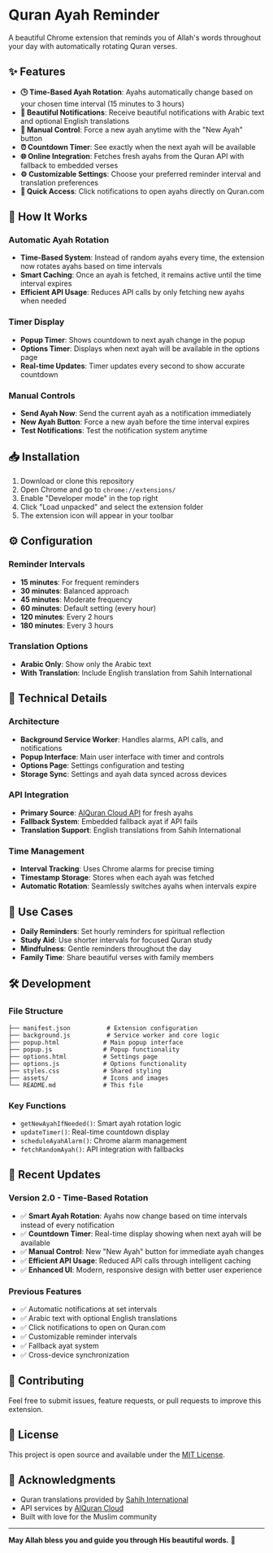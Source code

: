 # Quran Ayah Reminder

A beautiful Chrome extension that reminds you of Allah's words throughout your day with automatically rotating Quran verses.

## ✨ Features

- **🕒 Time-Based Ayah Rotation**: Ayahs automatically change based on your chosen time interval (15 minutes to 3 hours)
- **📱 Beautiful Notifications**: Receive beautiful notifications with Arabic text and optional English translations
- **🔄 Manual Control**: Force a new ayah anytime with the "New Ayah" button
- **⏰ Countdown Timer**: See exactly when the next ayah will be available
- **🌐 Online Integration**: Fetches fresh ayahs from the Quran API with fallback to embedded verses
- **⚙️ Customizable Settings**: Choose your preferred reminder interval and translation preferences
- **🔗 Quick Access**: Click notifications to open ayahs directly on Quran.com

## 🚀 How It Works

### Automatic Ayah Rotation
- **Time-Based System**: Instead of random ayahs every time, the extension now rotates ayahs based on time intervals
- **Smart Caching**: Once an ayah is fetched, it remains active until the time interval expires
- **Efficient API Usage**: Reduces API calls by only fetching new ayahs when needed

### Timer Display
- **Popup Timer**: Shows countdown to next ayah change in the popup
- **Options Timer**: Displays when next ayah will be available in the options page
- **Real-time Updates**: Timer updates every second to show accurate countdown

### Manual Controls
- **Send Ayah Now**: Send the current ayah as a notification immediately
- **New Ayah Button**: Force a new ayah before the time interval expires
- **Test Notifications**: Test the notification system anytime

## 📥 Installation

1. Download or clone this repository
2. Open Chrome and go to `chrome://extensions/`
3. Enable "Developer mode" in the top right
4. Click "Load unpacked" and select the extension folder
5. The extension icon will appear in your toolbar

## ⚙️ Configuration

### Reminder Intervals
- **15 minutes**: For frequent reminders
- **30 minutes**: Balanced approach
- **45 minutes**: Moderate frequency
- **60 minutes**: Default setting (every hour)
- **120 minutes**: Every 2 hours
- **180 minutes**: Every 3 hours

### Translation Options
- **Arabic Only**: Show only the Arabic text
- **With Translation**: Include English translation from Sahih International

## 🔧 Technical Details

### Architecture
- **Background Service Worker**: Handles alarms, API calls, and notifications
- **Popup Interface**: Main user interface with timer and controls
- **Options Page**: Settings configuration and testing
- **Storage Sync**: Settings and ayah data synced across devices

### API Integration
- **Primary Source**: [AlQuran Cloud API](https://alquran.cloud/api) for fresh ayahs
- **Fallback System**: Embedded fallback ayat if API fails
- **Translation Support**: English translations from Sahih International

### Time Management
- **Interval Tracking**: Uses Chrome alarms for precise timing
- **Timestamp Storage**: Stores when each ayah was fetched
- **Automatic Rotation**: Seamlessly switches ayahs when intervals expire

## 🎯 Use Cases

- **Daily Reminders**: Set hourly reminders for spiritual reflection
- **Study Aid**: Use shorter intervals for focused Quran study
- **Mindfulness**: Gentle reminders throughout the day
- **Family Time**: Share beautiful verses with family members

## 🛠️ Development

### File Structure
```
├── manifest.json          # Extension configuration
├── background.js          # Service worker and core logic
├── popup.html            # Main popup interface
├── popup.js              # Popup functionality
├── options.html          # Settings page
├── options.js            # Options functionality
├── styles.css            # Shared styling
├── assets/               # Icons and images
└── README.md             # This file
```

### Key Functions
- `getNewAyahIfNeeded()`: Smart ayah rotation logic
- `updateTimer()`: Real-time countdown display
- `scheduleAyahAlarm()`: Chrome alarm management
- `fetchRandomAyah()`: API integration with fallbacks

## 🔄 Recent Updates

### Version 2.0 - Time-Based Rotation
- ✅ **Smart Ayah Rotation**: Ayahs now change based on time intervals instead of every notification
- ✅ **Countdown Timer**: Real-time display showing when next ayah will be available
- ✅ **Manual Control**: New "New Ayah" button for immediate ayah changes
- ✅ **Efficient API Usage**: Reduced API calls through intelligent caching
- ✅ **Enhanced UI**: Modern, responsive design with better user experience

### Previous Features
- ✅ Automatic notifications at set intervals
- ✅ Arabic text with optional English translations
- ✅ Click notifications to open on Quran.com
- ✅ Customizable reminder intervals
- ✅ Fallback ayat system
- ✅ Cross-device synchronization

## 🤝 Contributing

Feel free to submit issues, feature requests, or pull requests to improve this extension.

## 📄 License

This project is open source and available under the [MIT License](LICENSE).

## 🙏 Acknowledgments

- Quran translations provided by [Sahih International](https://quran.com/sahih)
- API services by [AlQuran Cloud](https://alquran.cloud)
- Built with love for the Muslim community

---

**May Allah bless you and guide you through His beautiful words.** 🌟
